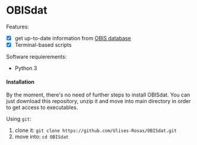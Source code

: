 # OBISdat

Features:

- [x] get up-to-date information from [OBIS database](https://obis.org)
- [x] Terminal-based scripts

Software requierements:
* Python 3

#### Installation

By the moment, there's no need of further steps to install OBISdat. You can just download this repository, unzip it and move into main directory in order to get access to executables. 

Using `git`:

1. clone it: `git clone https://github.com/Ulises-Rosas/OBISdat.git`
2. move into:  `cd OBISdat`

